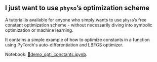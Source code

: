 
## I just want to use `physo`’s optimization scheme

A tutorial is available for anyone who simply wants to use `physo`’s free constant optimization scheme - without necessarily diving into symbolic optimization or machine learning. 

It contains a simple example of how to optimize constants in a function using PyTorch's auto-differentiation and LBFGS optimizer.

Notebook: [📙demo_opti_constants.ipynb](https://github.com/WassimTenachi/PhySO/blob/main/demos/toolkit/demo_opti_constants.ipynb).
